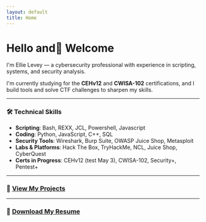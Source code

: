 ```yaml
---
layout: default
title: Home
---
```


# Hello and👋 Welcome

I'm Ellie Levey — a cybersecurity professional with experience in scripting, systems, and security analysis.

I'm currently studying for the **CEHv12** and **CWISA-102** certifications, and I build tools and solve CTF challenges to sharpen my skills.

---

### 🛠️ Technical Skills

- **Scripting**: Bash, REXX, JCL, Powershell, Javascript
- **Coding**:  Python, JavaScript, C++, SQL
- **Security Tools**: Wireshark, Burp Suite, OWASP Juice Shop, Metasploit
- **Labs & Platforms**: Hack The Box, TryHackMe, NCL, Juice Shop, CyberQuest
- **Certs in Progress**: CEHv12 (test May 3), CWISA-102, Security+, Pentest+

---

### 📁 [View My Projects](projects.md)

---

### 📄 [Download My Resume](Resume.pdf)
